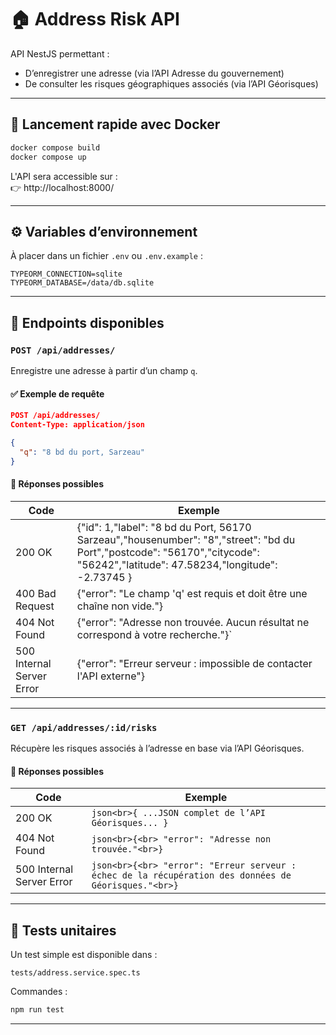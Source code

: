 # 🏠 Address Risk API

API NestJS permettant :

- D’enregistrer une adresse (via l’API Adresse du gouvernement)
- De consulter les risques géographiques associés (via l’API Géorisques)

---

## 🚀 Lancement rapide avec Docker

```bash
docker compose build
docker compose up
```

L'API sera accessible sur :  
👉 http://localhost:8000/

---

## ⚙️ Variables d’environnement

À placer dans un fichier `.env` ou `.env.example` :

```env
TYPEORM_CONNECTION=sqlite
TYPEORM_DATABASE=/data/db.sqlite
```

---

## 📌 Endpoints disponibles

### `POST /api/addresses/`

Enregistre une adresse à partir d’un champ `q`.

#### ✅ Exemple de requête

```json
POST /api/addresses/
Content-Type: application/json

{
  "q": "8 bd du port, Sarzeau"
}
```

#### 🔁 Réponses possibles

| Code                      | Exemple                                                                                                                                                                        |
| ------------------------- | ------------------------------------------------------------------------------------------------------------------------------------------------------------------------------ |
| 200 OK                    | {"id": 1,"label": "8 bd du Port, 56170 Sarzeau","housenumber": "8","street": "bd du Port","postcode": "56170","citycode": "56242","latitude": 47.58234,"longitude": -2.73745 } |
| 400 Bad Request           | {"error": "Le champ 'q' est requis et doit être une chaîne non vide."}                                                                                                         |
| 404 Not Found             | {"error": "Adresse non trouvée. Aucun résultat ne correspond à votre recherche."}`                                                                                             |
| 500 Internal Server Error | {"error": "Erreur serveur : impossible de contacter l'API externe"}                                                                                                            |

---

### `GET /api/addresses/:id/risks`

Récupère les risques associés à l’adresse en base via l’API Géorisques.

#### 🔁 Réponses possibles

| Code                      | Exemple                                                                                              |
| ------------------------- | ---------------------------------------------------------------------------------------------------- |
| 200 OK                    | `json<br>{ ...JSON complet de l’API Géorisques... }`                                                 |
| 404 Not Found             | `json<br>{<br> "error": "Adresse non trouvée."<br>}`                                                 |
| 500 Internal Server Error | `json<br>{<br> "error": "Erreur serveur : échec de la récupération des données de Géorisques."<br>}` |

---

## 🧪 Tests unitaires

Un test simple est disponible dans :

```
tests/address.service.spec.ts
```

Commandes :

```bash
npm run test
```

---
